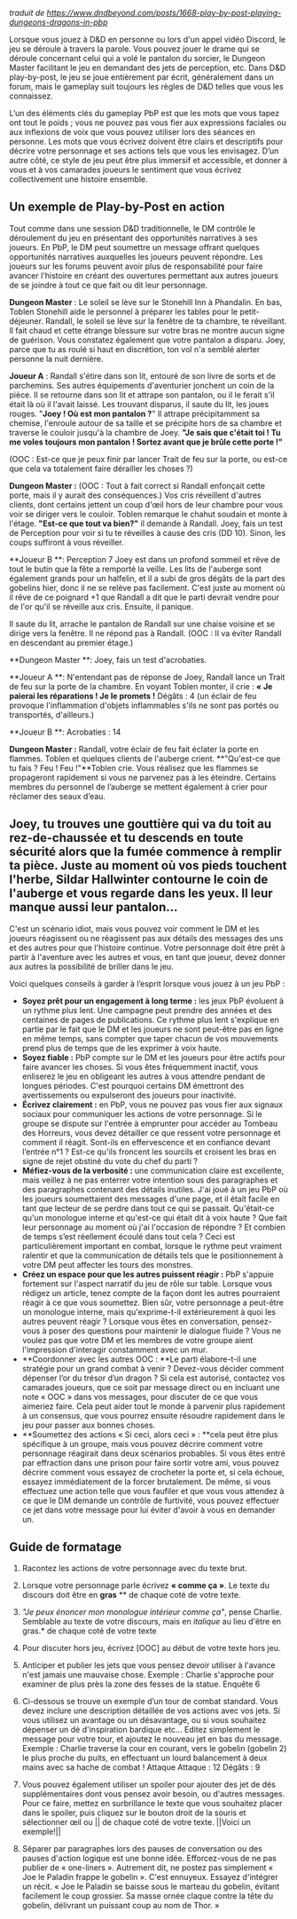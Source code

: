 *traduit de https://www.dndbeyond.com/posts/1668-play-by-post-playing-dungeons-dragons-in-pbp* 

Lorsque vous jouez à D&D en personne ou lors d'un appel vidéo Discord, le jeu se déroule à travers la parole. Vous pouvez jouer le drame qui se déroule concernant celui qui a volé le pantalon du sorcier, le Dungeon Master facilitant le jeu en demandant des jets de perception, etc. Dans D&D play-by-post, le jeu se joue entièrement par écrit, généralement dans un forum, mais le gameplay suit toujours les règles de D&D telles que vous les connaissez.

L’un des éléments clés du gameplay PbP est que les mots que vous tapez ont tout le poids ; vous ne pouvez pas vous fier aux expressions faciales ou aux inflexions de voix que vous pouvez utiliser lors des séances en personne. Les mots que vous écrivez doivent être clairs et descriptifs pour décrire votre personnage et ses actions tels que vous les envisagez. D’un autre côté, ce style de jeu peut être plus immersif et accessible, et donner à vous et à vos camarades joueurs le sentiment que vous écrivez collectivement une histoire ensemble.

## Un exemple de Play-by-Post en action

Tout comme dans une session D&D traditionnelle, le DM contrôle le déroulement du jeu en présentant des opportunités narratives à ses joueurs. En PbP, le DM peut soumettre un message offrant quelques opportunités narratives auxquelles les joueurs peuvent répondre. Les joueurs sur les forums peuvent avoir plus de responsabilité pour faire avancer l'histoire en créant des ouvertures permettant aux autres joueurs de se joindre à tout ce que fait ou dit leur personnage. 

**Dungeon Master** : Le soleil se lève sur le Stonehill Inn à Phandalin. En bas, Toblen Stonehill aide le personnel à préparer les tables pour le petit-déjeuner. Randall, le soleil se lève sur la fenêtre de ta chambre, te réveillant. Il fait chaud et cette étrange blessure sur votre bras ne montre aucun signe de guérison. Vous constatez également que votre pantalon a disparu. Joey, parce que tu as roulé si haut en discrétion, ton vol n'a semblé alerter personne la nuit dernière.

**Joueur A** : Randall s'étire dans son lit, entouré de son livre de sorts et de parchemins. Ses autres équipements d'aventurier jonchent un coin de la pièce. Il se retourne dans son lit et attrape son pantalon, ou il le ferait s'il était là où il l'avait laissé. Les trouvant disparus, il saute du lit, les joues rouges. "**Joey ! Où est mon pantalon ?**" Il attrape précipitamment sa chemise, l'enroule autour de sa taille et se précipite hors de sa chambre et traverse le couloir jusqu'à la chambre de Joey. **"Je sais que c'était toi ! Tu me voles toujours mon pantalon ! Sortez avant que je brûle cette porte !"**

(OOC : Est-ce que je peux finir par lancer Trait de feu sur la porte, ou est-ce que cela va totalement faire dérailler les choses ?)

**Dungeon Master :** (OOC : Tout à fait correct si Randall enfonçait cette porte, mais il y aurait des conséquences.) Vos cris réveillent d'autres clients, dont certains jettent un coup d'œil hors de leur chambre pour vous voir se diriger vers le couloir. Toblen remarque le chahut soudain et monte à l'étage. **"Est-ce que tout va bien?"** il demande à Randall.
Joey, fais un test de Perception pour voir si tu te réveilles à cause des cris (DD 10). Sinon, les coups suffiront à vous réveiller.

**Joueur B **: Perception 7
Joey est dans un profond sommeil et rêve de tout le butin que la fête a remporté la veille. Les lits de l'auberge sont également grands pour un halfelin, et il a subi de gros dégâts de la part des gobelins hier, donc il ne se relève pas facilement. C'est juste au moment où il rêve de ce poignard +1 que Randall a dit que le parti devrait vendre pour de l'or qu'il se réveille aux cris. Ensuite, il panique.

Il saute du lit, arrache le pantalon de Randall sur une chaise voisine et se dirige vers la fenêtre. Il ne répond pas à Randall. (OOC : Il va éviter Randall en descendant au premier étage.)

**Dungeon Master **: Joey, fais un test d'acrobaties.

**Joueur A **: N'entendant pas de réponse de Joey, Randall lance un Trait de feu sur la porte de la chambre. En voyant Toblen monter, il crie : **« Je paierai les réparations ! Je le promets !**
Dégâts : 4 (un éclair de feu provoque l'inflammation d'objets inflammables s'ils ne sont pas portés ou transportés, d'ailleurs.)

**Joueur B **: Acrobaties : 14

**Dungeon Master :** Randall, votre éclair de feu fait éclater la porte en flammes. Toblen et quelques clients de l'auberge crient. **"Qu'est-ce que tu fais ? Feu ! Feu !"**Toblen crie. Vous réalisez que les flammes se propageront rapidement si vous ne parvenez pas à les éteindre. Certains membres du personnel de l’auberge se mettent également à crier pour réclamer des seaux d’eau.

Joey, tu trouves une gouttière qui va du toit au rez-de-chaussée et tu descends en toute sécurité alors que la fumée commence à remplir ta pièce. Juste au moment où vos pieds touchent l'herbe, Sildar Hallwinter contourne le coin de l'auberge et vous regarde dans les yeux. Il leur manque aussi leur pantalon...
---------------------
C'est un scénario idiot, mais vous pouvez voir comment le DM et les joueurs réagissent ou ne réagissent pas aux détails des messages des uns et des autres pour que l'histoire continue.
Votre personnage doit être prêt à partir à l'aventure avec les autres et vous, en tant que joueur, devez donner aux autres la possibilité de briller dans le jeu.

Voici quelques conseils à garder à l’esprit lorsque vous jouez à un jeu PbP :

- **Soyez prêt pour un engagement à long terme :** les jeux PbP évoluent à un rythme plus lent. Une campagne peut prendre des années et des centaines de pages de publications. Ce rythme plus lent s'explique en partie par le fait que le DM et les joueurs ne sont peut-être pas en ligne en même temps, sans compter que taper chacun de vos mouvements prend plus de temps que de les exprimer à voix haute.
- **Soyez fiable :** PbP compte sur le DM et les joueurs pour être actifs pour faire avancer les choses. Si vous êtes fréquemment inactif, vous enliserez le jeu en obligeant les autres à vous attendre pendant de longues périodes. C'est pourquoi certains DM émettront des avertissements ou expulseront des joueurs pour inactivité.
- **Écrivez clairement :** en PbP, vous ne pouvez pas vous fier aux signaux sociaux pour communiquer les actions de votre personnage. Si le groupe se dispute sur l'entrée à emprunter pour accéder au Tombeau des Horreurs, vous devez détailler ce que ressent votre personnage et comment il réagit. Sont-ils en effervescence et en confiance devant l’entrée n°1 ? Est-ce qu'ils froncent les sourcils et croisent les bras en signe de rejet obstiné du vote du chef du parti ? 
- **Méfiez-vous de la verbosité :** une communication claire est excellente, mais veillez à ne pas enterrer votre intention sous des paragraphes et des paragraphes contenant des détails inutiles. J'ai joué à un jeu PbP où les joueurs soumettaient des messages d'une page, et il était facile en tant que lecteur de se perdre dans tout ce qui se passait. Qu'était-ce qu'un monologue interne et qu'est-ce qui était dit à voix haute ? Que fait leur personnage au moment où j'ai l'occasion de répondre ? Et combien de temps s’est réellement écoulé dans tout cela ? Ceci est particulièrement important en combat, lorsque le rythme peut vraiment ralentir et que la communication de détails tels que le positionnement à votre DM peut affecter les tours des monstres.
- **Créez un espace pour que les autres puissent réagir :** PbP s'appuie fortement sur l'aspect narratif du jeu de rôle sur table. Lorsque vous rédigez un article, tenez compte de la façon dont les autres pourraient réagir à ce que vous soumettez. Bien sûr, votre personnage a peut-être un monologue interne, mais qu'exprime-t-il extérieurement à quoi les autres peuvent réagir ? Lorsque vous êtes en conversation, pensez-vous à poser des questions pour maintenir le dialogue fluide ? Vous ne voulez pas que votre DM et les membres de votre groupe aient l'impression d'interagir constamment avec un mur.
- **Coordonner avec les autres OOC : **Le parti élabore-t-il une stratégie pour un grand combat à venir ? Devez-vous décider comment dépenser l’or du trésor d’un dragon ? Si cela est autorisé, contactez vos camarades joueurs, que ce soit par message direct ou en incluant une note « OOC » dans vos messages, pour discuter de ce que vous aimeriez faire. Cela peut aider tout le monde à parvenir plus rapidement à un consensus, que vous pourrez ensuite résoudre rapidement dans le jeu pour passer aux bonnes choses.
- **Soumettez des actions « Si ceci, alors ceci » : **cela peut être plus spécifique à un groupe, mais vous pouvez décrire comment votre personnage réagirait dans deux scénarios probables. Si vous êtes entré par effraction dans une prison pour faire sortir votre ami, vous pouvez décrire comment vous essayez de crocheter la porte et, si cela échoue, essayez immédiatement de la forcer brutalement. De même, si vous effectuez une action telle que vous faufiler et que vous vous attendez à ce que le DM demande un contrôle de furtivité, vous pouvez effectuer ce jet dans votre message pour lui éviter d'avoir à vous en demander un.

## Guide de formatage 

1. Racontez les actions de votre personnage avec du texte brut.

2. Lorsque votre personnage parle écrivez **« comme ça »**. Le texte du discours doit être en **gras** ** de chaque coté de votre texte.

3. *"Je peux énoncer mon monologue intérieur comme ça"*, pense Charlie. Semblable au texte de votre discours, mais en *italique* au lieu d'être en gras.* de chaque coté de votre texte

4. Pour discuter hors jeu, écrivez [OOC] au début de votre texte hors jeu.

5. Anticiper et publier les jets que vous pensez devoir utiliser à l'avance n'est jamais une mauvaise chose.  Exemple : Charlie s'approche pour examiner de plus près la zone des fesses de la statue. Enquête 6

6. Ci-dessous se trouve un exemple d’un tour de combat standard. Vous devez inclure une description détaillée de vos actions avec vos jets. Si vous utilisez un avantage ou un désavantage, ou si vous souhaitez dépenser un dé d'inspiration bardique etc... Editez simplement le message pour votre tour, et ajoutez le nouveau jet en bas du message. Exemple : Charlie traverse la cour en courant, vers le gobelin (gobelin 2) le plus proche du puits, en effectuant un lourd balancement à deux mains avec sa hache de combat !
Attaque
Attaque : 12
Dégâts : 9

7. Vous pouvez également utiliser un spoiler pour ajouter des jet de dés supplémentaires dont vous pensez avoir besoin, ou d'autres messages. Pour ce faire, mettez en surbrillance le texte que vous souhaitez placer dans le spoiler, puis cliquez sur le bouton droit de la souris et sélectionner œil ou || de chaque coté de votre texte.
||Voici un exemple!||

8. Séparer par paragraphes lors des pauses de conversation ou des pauses d'action logique est une bonne idée. Efforcez-vous de ne pas publier de « one-liners ». Autrement dit, ne postez pas simplement « Joe le Paladin frappe le gobelin ». C'est ennuyeux. Essayez d'intégrer un récit. « Joe le Paladin se baisse sous le marteau du gobelin, évitant facilement le coup grossier. Sa masse ornée claque contre la tête du gobelin, délivrant un puissant coup au nom de Thor. »
